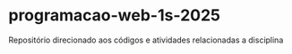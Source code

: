 # programacao-web-1s-2025
Repositório direcionado aos códigos e atividades relacionadas a disciplina
